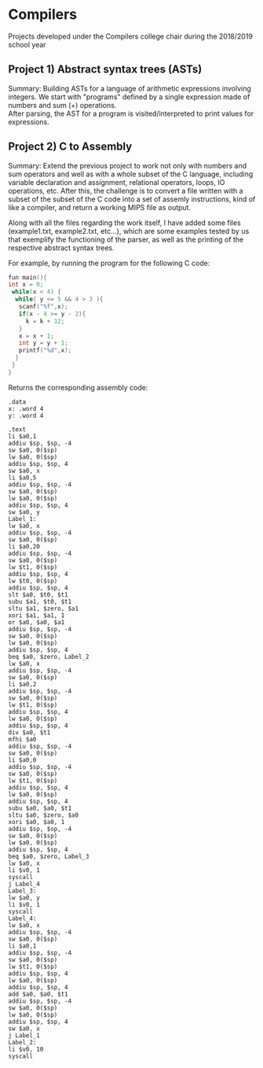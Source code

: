 # Compilers
Projects developed under the Compilers college chair during the 2018/2019 school year

## Project 1) Abstract syntax trees (ASTs)

Summary: Building ASTs for a language of arithmetic expressions involving integers. We start with "programs" defined by a single expression made of numbers and sum (+) operations.  
After parsing, the AST for a program is visited/interpreted to print values for expressions.

## Project 2) C to Assembly

Summary: Extend the previous project to work not only with numbers and sum operators and well as with a whole subset of the C language, including variable declaration and assignment, relational operators, loops, IO operations, etc. 
After this, the challenge is to convert a file written with a subset of the subset of the C code into a set of assemly instructions, kind of like a compiler, and return a working MIPS file as output.

Along with all the files regarding the work itself, I have added some files (example1.txt, example2.txt, etc...), which are some examples tested by us that exemplify the functioning of the parser, as well as the printing of the respective abstract syntax trees.

For example, by running the program for the following C code:

```C
fun main(){
int x = 0;
 while(x < 4) {
  while( y <= 5 && 4 > 3 ){
   scanf("%f",x);
   if(x - 4 >= y - 2){
     k = k + 12;
   }
   x = x + 1;
   int y = y + 1;
   printf("%d",x);
  }
 }
}
```

Returns the corresponding assembly code:
```assembly
.data
x: .word 4
y: .word 4

.text
li $a0,1
addiu $sp, $sp, -4
sw $a0, 0($sp)
lw $a0, 0($sp)
addiu $sp, $sp, 4
sw $a0, x
li $a0,5
addiu $sp, $sp, -4
sw $a0, 0($sp)
lw $a0, 0($sp)
addiu $sp, $sp, 4
sw $a0, y
Label_1:
lw $a0, x
addiu $sp, $sp, -4
sw $a0, 0($sp)
li $a0,20
addiu $sp, $sp, -4
sw $a0, 0($sp)
lw $t1, 0($sp)
addiu $sp, $sp, 4
lw $t0, 0($sp)
addiu $sp, $sp, 4
slt $a0, $t0, $t1
subu $a1, $t0, $t1
sltu $a1, $zero, $a1
xori $a1, $a1, 1
or $a0, $a0, $a1
addiu $sp, $sp, -4
sw $a0, 0($sp)
lw $a0, 0($sp)
addiu $sp, $sp, 4
beq $a0, $zero, Label_2
lw $a0, x
addiu $sp, $sp, -4
sw $a0, 0($sp)
li $a0,2
addiu $sp, $sp, -4
sw $a0, 0($sp)
lw $t1, 0($sp)
addiu $sp, $sp, 4
lw $a0, 0($sp)
addiu $sp, $sp, 4
div $a0, $t1
mfhi $a0
addiu $sp, $sp, -4
sw $a0, 0($sp)
li $a0,0
addiu $sp, $sp, -4
sw $a0, 0($sp)
lw $t1, 0($sp)
addiu $sp, $sp, 4
lw $a0, 0($sp)
addiu $sp, $sp, 4
subu $a0, $a0, $t1
sltu $a0, $zero, $a0
xori $a0, $a0, 1
addiu $sp, $sp, -4
sw $a0, 0($sp)
lw $a0, 0($sp)
addiu $sp, $sp, 4
beq $a0, $zero, Label_3
lw $a0, x
li $v0, 1
syscall
j Label_4
Label_3:
lw $a0, y
li $v0, 1
syscall
Label_4:
lw $a0, x
addiu $sp, $sp, -4
sw $a0, 0($sp)
li $a0,1
addiu $sp, $sp, -4
sw $a0, 0($sp)
lw $t1, 0($sp)
addiu $sp, $sp, 4
lw $a0, 0($sp)
addiu $sp, $sp, 4
add $a0, $a0, $t1
addiu $sp, $sp, -4
sw $a0, 0($sp)
lw $a0, 0($sp)
addiu $sp, $sp, 4
sw $a0, x
j Label_1
Label_2:
li $v0, 10
syscall
```
